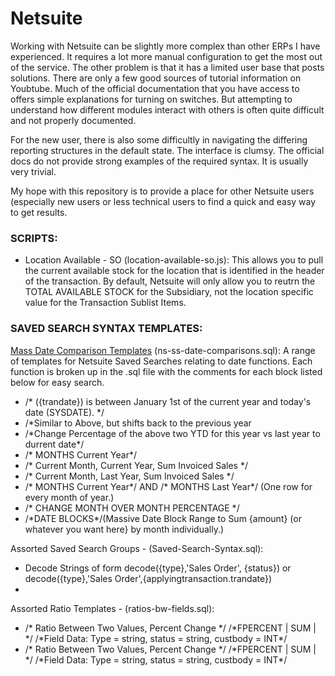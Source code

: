 # Netsuite

Working with Netsuite can be slightly more complex than other ERPs I have experienced. It requires a lot more manual configuration to get the most out of the service. The other problem is that it has a limited user base that posts solutions. There are only a few good sources of tutorial information on Youbtube. Much of the official documentation that you have access to offers simple explanations for turning on switches. But attempting to understand how different modules interact with others is often quite difficult and not properly documented.

For the new user, there is also some difficultly in navigating the differing reporting structures in the default state. The interface is clumsy. The official docs do not provide strong examples of the required syntax. It is usually very trivial.

My hope with this repository is to provide a place for other Netsuite users (especially new users or less technical users to find a quick and easy way to get results.

### SCRIPTS:

<ul>
<li>Location Available - SO (location-available-so.js): 
This allows you to pull the current available stock for the location that is identified in the header of the transaction. By default, Netsuite will only allow you to reutrn the TOTAL AVAILABLE STOCK for the Subsidiary, not the location specific value for the Transaction Sublist Items.</li>

</ul>

### SAVED SEARCH SYNTAX TEMPLATES:
<u>Mass Date Comparison Templates</u> (ns-ss-date-comparisons.sql): 
A range of templates for Netsuite Saved Searches relating to date functions. Each function is broken up in the .sql file with the comments for each block listed below for easy search.
<ul>
  <li>/* ({trandate}) is between January 1st of the current year and today's date (SYSDATE). */</li>
  <li>/*Similar to Above, but shifts back to the previous year</li>
  <li>/*Change Percentage of the above two YTD for this year vs last year to durrent date*/</li>
  <li>/* MONTHS Current Year*/</li>
  <li>/* Current Month, Current Year, Sum Invoiced Sales */</li>
  <li>/* Current Month, Last Year, Sum Invoiced Sales */</li>
  <li>/* MONTHS Current Year*/ AND /* MONTHS Last Year*/ (One row for every month of year.)</li>
  <li>/* CHANGE MONTH OVER MONTH PERCENTAGE */</li>
  <li>/*DATE BLOCKS*/(Massive Date Block Range to Sum {amount} (or whatever you want here}  by month individually.)</li>
</ul>

Assorted Saved Search Groups - (Saved-Search-Syntax.sql):
<ul>
  <li>Decode Strings of form decode({type},'Sales Order', {status}) or decode({type},'Sales Order',{applyingtransaction.trandate}) </li>
  <li></li></li>
</ul>

Assorted Ratio Templates - (ratios-bw-fields.sql):
<ul>
  <li>/* Ratio Between Two Values, Percent Change */ /*FPERCENT | SUM | */
  /*Field Data: Type = string, status = string, custbody = INT*/</li>
  <li>/* Ratio Between Two Values, Percent Change */ /*FPERCENT | SUM | */
  /*Field Data: Type = string, status = string, custbody = INT*/</li>
</ul>
